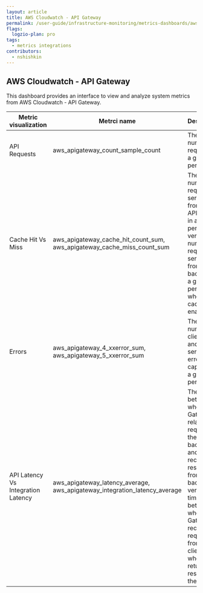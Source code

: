 ```yaml
---
layout: article
title: AWS Cloudwatch - API Gateway
permalink: /user-guide/infrastructure-monitoring/metrics-dashboards/aws-api-gateway.html 
flags:
  logzio-plan: pro
tags:
  - metrics integrations
contributors:
  - nshishkin
---
```


## AWS Cloudwatch - API Gateway

This dashboard provides an interface to view and analyze system metrics from AWS Cloudwatch - API Gateway.

| Metric visualization                     | Metrci name | Description                                                                                                                                                                                                                                |
| ---------------------------------------- | -------- | ---------------------------------------------------------------------------------------------------------------------------------------------------------------------------------------------------------------------------------- |
| API Requests   | aws_apigateway_count_sample_count | The total number API requests in a given period.                                                                                                                                                                                           |
| Cache Hit Vs Miss | aws_apigateway_cache_hit_count_sum, aws_apigateway_cache_miss_count_sum | The number of requests served from the API cache in a given period versus the number of requests served from the backend in a given period, when API caching is enabled.                                                                   |
| Errors    | aws_apigateway_4_xxerror_sum, aws_apigateway_5_xxerror_sum | The number of client-side and server-side errors captured in a given period.                                                                                                                                                               |
| API Latency Vs Integration Latency | aws_apigateway_latency_average, aws_apigateway_integration_latency_average | The time between when API Gateway relays a request to the backend and when it receives a response from the backend versus the time between when API Gateway receives a request from a client and when it returns a response to the client. |
